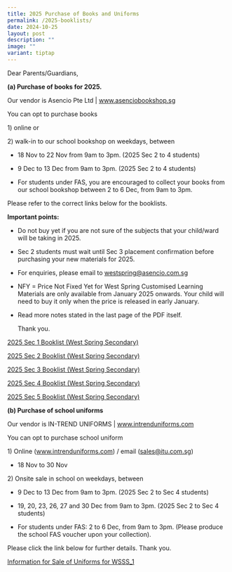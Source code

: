 ```yaml
---
title: 2025 Purchase of Books and Uniforms
permalink: /2025-booklists/
date: 2024-10-25
layout: post
description: ""
image: ""
variant: tiptap
---
```

<p>Dear Parents/Guardians,</p>
<p></p>
<p><strong>(a) Purchase of books for 2025.</strong>
</p>
<p>Our vendor is Asencio Pte Ltd | <a href="http://www.asenciobookshop.sg" rel="noopener noreferrer nofollow" target="_blank">www.asenciobookshop.sg</a>
</p>
<p>You can opt to purchase books</p>
<p>1) online or</p>
<p>2) walk-in to our school bookshop on weekdays, between</p>
<ul data-tight="true" class="tight">
<li>
<p>18 Nov to 22 Nov from 9am to 3pm. (2025 Sec 2 to 4 students)</p>
</li>
<li>
<p>9 Dec to 13 Dec from 9am to 3pm. (2025 Sec 2 to 4 students)</p>
</li>
<li>
<p>For students under FAS, you are encouraged to collect your books from
our school bookshop between 2 to 6 Dec, from 9am to 3pm.</p>
<p></p>
</li>
</ul>
<p>Please refer to the correct links below for the booklists.</p>
<p></p>
<p><strong>Important points:</strong>
</p>
<ul data-tight="true" class="tight">
<li>
<p>Do not buy yet if you are not sure of the subjects that your child/ward
will be taking in 2025.</p>
</li>
<li>
<p>Sec 2 students must wait until Sec 3 placement confirmation before purchasing
your new materials for 2025.</p>
</li>
<li>
<p>For enquiries, please email to <a href="mailto:westspring@asencio.com.sg" rel="noopener noreferrer nofollow" target="_blank">westspring@asencio.com.sg</a>
</p>
</li>
<li>
<p>NFY = Price Not Fixed Yet for West Spring Customised Learning Materials
are only available from January 2025 onwards. Your child will need to buy
it only when the price is released in early January.</p>
</li>
<li>
<p>Read more notes stated in the last page of the PDF itself.</p>
<p>Thank you.</p>
<p></p>
</li>
</ul>
<p><a href="/files/2025_Sec_1_Booklist__West_Spring_Secondary_.pdf" rel="noopener nofollow" target="_blank">2025 Sec 1 Booklist (West Spring Secondary)</a>
</p>
<p><a href="/files/2025_Sec_2_Booklist__West_Spring_Secondary_.pdf" rel="noopener nofollow" target="_blank">2025 Sec 2 Booklist (West Spring Secondary)</a>
</p>
<p><a href="/files/2025_Sec_3_Booklist__West_Spring_Secondary_.pdf" rel="noopener nofollow" target="_blank">2025 Sec 3 Booklist (West Spring Secondary)</a>
</p>
<p><a href="/files/2025_Sec_4_Booklist__West_Spring_Secondary_.pdf" rel="noopener nofollow" target="_blank">2025 Sec 4 Booklist (West Spring Secondary)</a>
</p>
<p><a href="/files/2025_Sec_5_Booklist__West_Spring_Secondary_.pdf" rel="noopener nofollow" target="_blank">2025 Sec 5 Booklist (West Spring Secondary)</a>
</p>
<p></p>
<p><strong>(b) Purchase of school uniforms</strong>
</p>
<p>Our vendor is IN-TREND UNIFORMS | <a href="http://www.intrenduniforms.com" rel="noopener noreferrer nofollow" target="_blank">www.intrenduniforms.com</a>
</p>
<p>You can opt to purchase school uniform</p>
<p>1) Online (<a href="http://www.intrenduniforms.com" rel="noopener noreferrer nofollow" target="_blank">www.intrenduniforms.com</a>)
/ email (<a href="mailto:sales@itu.com.sg" rel="noopener noreferrer nofollow" target="_blank">sales@itu.com.sg</a>)</p>
<ul data-tight="true" class="tight">
<li>
<p>18 Nov to 30 Nov</p>
</li>
</ul>
<p>2) Onsite sale in school on weekdays, between</p>
<ul data-tight="true" class="tight">
<li>
<p>9 Dec to 13 Dec from 9am to 3pm. (2025 Sec 2 to Sec 4 students)</p>
</li>
<li>
<p>19, 20, 23, 26, 27 and 30 Dec from 9am to 3pm. (2025 Sec 2 to Sec 4 students)</p>
</li>
<li>
<p>For students under FAS: 2 to 6 Dec, from 9am to 3pm. (Please produce the
school FAS voucher upon your collection).</p>
<p></p>
</li>
</ul>
<p>Please click the link below for further details. Thank you.</p>
<p><a href="/files/Information_for_Sale_of_Uniforms_2024_WSSS_1.pdf" rel="noopener nofollow" target="_blank">Information for Sale of Uniforms for WSSS_1</a>
</p>